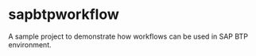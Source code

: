 # sapbtpworkflow

A sample project to demonstrate how workflows can be used in SAP BTP environment. 
